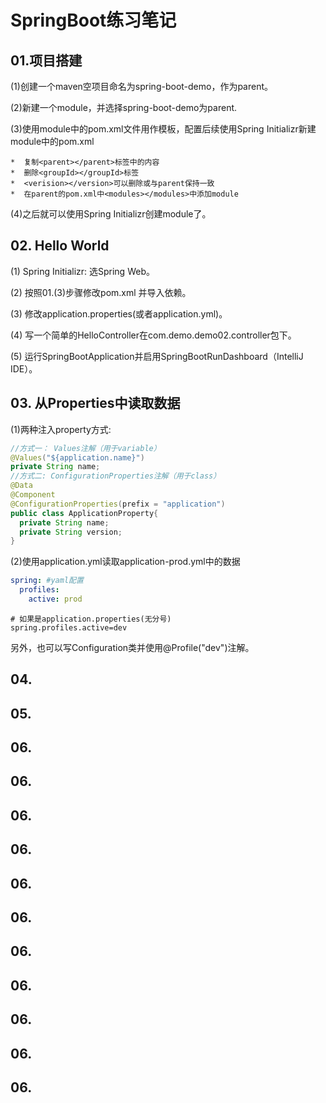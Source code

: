 # SpringBoot练习笔记

## 01.项目搭建

(1)创建一个maven空项目命名为spring-boot-demo，作为parent。

(2)新建一个module，并选择spring-boot-demo为parent.

(3)使用module中的pom.xml文件用作模板，配置后续使用Spring Initializr新建module中的pom.xml

	*  复制<parent></parent>标签中的内容
	*  删除<groupId></groupId>标签
	*  <verision></version>可以删除或与parent保持一致
	*  在parent的pom.xml中<modules></modules>中添加module

(4)之后就可以使用Spring Initializr创建module了。



## 02. Hello World
(1) Spring Initializr: 选Spring Web。

(2) 按照01.(3)步骤修改pom.xml 并导入依赖。

(3) 修改application.properties(或者application.yml)。

(4) 写一个简单的HelloController在com.demo.demo02.controller包下。

(5) 运行SpringBootApplication并启用SpringBootRunDashboard（IntelliJ IDE）。



## 03. 从Properties中读取数据

(1)两种注入property方式:

```java
//方式一： Values注解（用于variable）
@Values("${application.name}")
private String name;
//方式二: ConfigurationProperties注解（用于class）
@Data
@Component
@ConfigurationProperties(prefix = "application")
public class ApplicationProperty{
  private String name;
  private String version;
}

```

(2)使用application.yml读取application-prod.yml中的数据

```yml
spring: #yaml配置
  profiles:
    active: prod
```

``` properties
# 如果是application.properties(无分号)
spring.profiles.active=dev

```

另外，也可以写Configuration类并使用@Profile("dev")注解。

## 04. 







## 05. 







## 06. 





## 06. 





## 06. 



## 06. 





## 06. 





## 06. 





## 06. 





## 06. 





## 06. 





## 06. 





## 06. 





